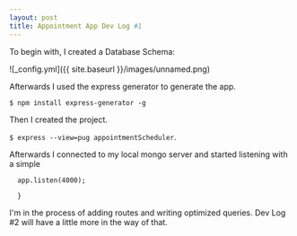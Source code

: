 ```yaml
---
layout: post
title: Appointment App Dev Log #1
---
```


To begin with, I created a Database Schema:

![_config.yml]({{ site.baseurl }}/images/unnamed.png)

Afterwards I used the express generator to generate the app. 

`$ npm install express-generator -g`

Then I created the project.

`$ express --view=pug appointmentScheduler`.

Afterwards I connected to my local mongo server and started listening with a simple
```mongoose.connect(URL, {useNewUrlParser: true})).then(() => {
  app.listen(4000);
 
  }
```

I'm in the process of adding routes and writing optimized queries. Dev Log #2 will have a little more in the way of that.
